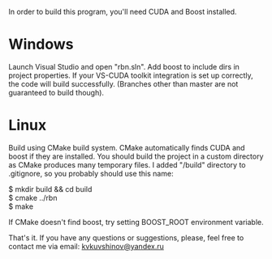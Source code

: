 In order to build this program, you'll need CUDA and Boost installed.

# Windows
Launch Visual Studio and open "rbn.sln". Add boost to include dirs in project properties. If your VS-CUDA toolkit integration is set up correctly,  the code will build successfully.
(Branches other than master are not guaranteed to build though).

# Linux
Build using CMake build system. CMake automatically finds CUDA and boost if they are installed. You should build the project in a custom directory as CMake produces many temporary files. I added "/build" directory to .gitignore, so you probably should use this name:

$ mkdir build && cd build   
$ cmake ../rbn   
$ make

If CMake doesn't find boost, try setting BOOST_ROOT environment variable.

That's it. If you have any questions or suggestions, please, feel free to contact me via email: kvkuvshinov@yandex.ru
